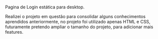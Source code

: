 Pagina de Login estática para desktop.

Realizei o projeto em questão para consolidar alguns conhecimentos aprendidos anteriormente, no projeto foi utilizado apenas HTML e CSS, futuramente pretendo ampliar o tamanho do projeto, para adicionar mais features.
